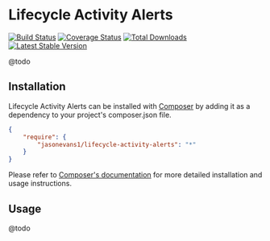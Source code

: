 # Lifecycle Activity Alerts

[![Build Status](https://travis-ci.org/jasonevans1/lifecycle-activity-alerts.png)](https://travis-ci.org/jasonevans1/lifecycle-activity-alerts)
[![Coverage Status](https://coveralls.io/repos/jasonevans1/lifecycle-activity-alerts/badge.png?branch=master)](https://coveralls.io/r/jasonevans1/lifecycle-activity-alerts?branch=master)
[![Total Downloads](https://poser.pugx.org/jasonevans1/lifecycle-activity-alerts/downloads.png)](https://packagist.org/packages/jasonevans1/lifecycle-activity-alerts)
[![Latest Stable Version](https://poser.pugx.org/jasonevans1/lifecycle-activity-alerts/v/stable.png)](https://packagist.org/packages/jasonevans1/lifecycle-activity-alerts)

@todo

## Installation

Lifecycle Activity Alerts can be installed with [Composer](http://getcomposer.org)
by adding it as a dependency to your project's composer.json file.

```json
{
    "require": {
        "jasonevans1/lifecycle-activity-alerts": "*"
    }
}
```

Please refer to [Composer's documentation](https://github.com/composer/composer/blob/master/doc/00-intro.md#introduction)
for more detailed installation and usage instructions.

## Usage

@todo
